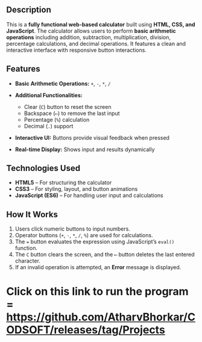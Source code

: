 
## Description

This is a **fully functional web-based calculator** built using **HTML, CSS, and JavaScript**. The calculator allows users to perform **basic arithmetic operations** including addition, subtraction, multiplication, division, percentage calculations, and decimal operations. It features a clean and interactive interface with responsive button interactions.

## Features

* **Basic Arithmetic Operations:** `+`, `-`, `*`, `/`
* **Additional Functionalities:**

  * Clear (`C`) button to reset the screen
  * Backspace (`⟵`) to remove the last input
  * Percentage (`%`) calculation
  * Decimal (`.`) support
* **Interactive UI:** Buttons provide visual feedback when pressed
* **Real-time Display:** Shows input and results dynamically

## Technologies Used

* **HTML5** – For structuring the calculator
* **CSS3** – For styling, layout, and button animations
* **JavaScript (ES6)** – For handling user input and calculations

## How It Works

1. Users click numeric buttons to input numbers.
2. Operator buttons (`+`, `-`, `*`, `/`, `%`) are used for calculations.
3. The `=` button evaluates the expression using JavaScript’s `eval()` function.
4. The `C` button clears the screen, and the `⟵` button deletes the last entered character.
5. If an invalid operation is attempted, an **Error** message is displayed.

# Click on this link to run the program = https://github.com/AtharvBhorkar/CODSOFT/releases/tag/Projects
